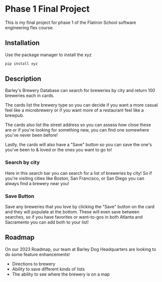 # Phase 1 Final Project
This is my final project for phase 1 of the Flatiron School software engineering flex course.

## Installation
Use the package manager to install the xyz

```bash
pip install xyz
```

## Description
Barley's Brewery Database can search for breweries by city and return 100 breweries each in cards. 

The cards list the brewery type so you can decide if you want a more casual feel like a microbrewery or if you want more of a restaurant feel like a brewpub. 

The cards also list the street address so you can assess how close these are or if you're looking for something new, you can find one somewhere you've never been before!

Lastly, the cards will also have a "Save" button so you can save the one's you've been to & loved or the ones you want to go to!

### Search by city
Here in this search bar you can search for a list of breweries by city! So if you're visiting cities like Boston, San Francisco, or San Diego you can always find a brewery near you!

### Save Button
Save any breweries that you love by clicking the "Save" button on the card and they will populate at the bottom. These will even save between searches, so if you have favorites or want-to-gos in both Atlanta and Sacramento you can add both to your list!

## Roadmap
On our 2023 Roadmap, our team at Barley Dog Headquarters are looking to do some feature enhancements! 
- Directions to brewery
- Ability to save different kinds of lists
- The ability to see where the brewery is on a map



